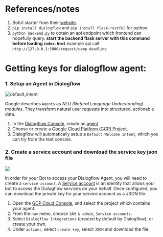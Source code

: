 # References/notes
1. BotUI starter from their [website](https://docs.botui.org/install.html).
2. `pip install dialogflow` and `pip install flask-restful` for python
3. `python backend.py` to obtain an api endpoint which frontend can hopefully query. **start the backend flask server with this command before loading `index.html`**
example api call `http://127.0.0.1:5000/request/camp deadline`





# Getting keys for dialogflow agent:
### 1. Setup an Agent in Dialogflow
![default_intent](https://github.com/jschnurr/botkit-middleware-dialogflow/blob/master/images/default_intent.png?raw=true)

Google describes `Agents` as *NLU (Natural Language Understanding) modules*. They transform natural user requests into structured, actionable data.

1. In the [Dialogflow Console](https://console.dialogflow.com/), create an [agent](https://dialogflow.com/docs/agents)
2. Choose or create a [Google Cloud Platform (GCP) Project](https://cloud.google.com/docs/overview/#projects).
3. Dialogflow will automatically setup a `Default Welcome Intent`, which you can try from the test console.

### 2. Create a service account and download the service key json file
<img src="images/save_json.png" />

In order for your Bot to access your Dialogflow Agent, you will need to create a `service account`. A [Service account](https://cloud.google.com/compute/docs/access/service-accounts) is an identity that allows your bot to access the Dialogflow services on your behalf. Once configured, you can download the private key for your service account as a JSON file.

1. Open the [GCP Cloud Console](https://console.cloud.google.com), and select the project which contains your agent.
2. From the `nav` menu, choose `IAM & admin`, `Service accounts`.
3. Select `Dialogflow Integrations` (created by default by Dialogflow), or create your own.
4. Under `actions`, select `create key`, select `JSON` and download the file.